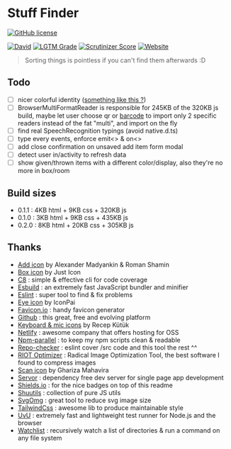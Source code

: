# Stuff Finder

[![GitHub license](https://img.shields.io/github/license/shuunen/stuff-finder.svg?color=informational)](https://github.com/Shuunen/stuff-finder/blob/master/LICENSE)

[![David](https://img.shields.io/david/shuunen/stuff-finder.svg)](https://david-dm.org/shuunen/stuff-finder)
[![LGTM Grade](https://img.shields.io/lgtm/grade/javascript/github/Shuunen/stuff-finder.svg)](https://lgtm.com/projects/g/Shuunen/stuff-finder)
[![Scrutinizer Score](https://scrutinizer-ci.com/g/Shuunen/stuff-finder/badges/quality-score.png?b=master)](https://scrutinizer-ci.com/g/Shuunen/stuff-finder)
[![Website](https://img.shields.io/website/https/shuunen-goals.netlify.app.svg)](https://stuff-finder.netlify.app)

> Sorting things is pointless if you can't find them afterwards :D

## Todo

- [ ] nicer colorful identity ([something like this ?](https://www.iconfinder.com/icons/44859/cube_icon))
- [ ] BrowserMultiFormatReader is responsible for 245KB of the 320KB js build, maybe let user choose qr or [barcode](https://zxing-js.github.io/library/examples/barcode-camera/) to import only 2 specific readers instead of the fat "multi", and import on the fly
- [ ] find real SpeechRecognition typings (avoid native.d.ts)
- [ ] type every events, enforce emit<> & on<>
- [ ] add close confirmation on unsaved add item form modal
- [ ] detect user in/activity to refresh data
- [ ] show given/thrown items with a different color/display, also they're no more in box/room

## Build sizes

- 0.1.1 : 4KB html + 9KB css + 320KB js
- 0.1.0 : 3KB html + 9KB css + 435KB js
- 0.2.0 : 8KB html + 20KB css + 305KB js

## Thanks

- [Add icon](https://www.iconfinder.com/icons/1814113/add_more_plus_icon) by Alexander Madyankin & Roman Shamin
- [Box icon](https://www.iconfinder.com/icons/2123914/app_box_essential_ui_icon) by Just Icon
- [C8](https://github.com/bcoe/c8) : simple & effective cli for code coverage
- [Esbuild](https://github.com/evanw/esbuild) : an extremely fast JavaScript bundler and minifier
- [Eslint](https://eslint.org) : super tool to find & fix problems
- [Eye icon](https://www.iconfinder.com/icons/5925640/eye_no_view_icon) by IconPai
- [Favicon.io](https://favicon.io/favicon-generator/?t=SF&ff=Istok+Web&fs=110&fc=#FFF&b=rounded&bc=#08F) : handy favicon generator
- [Github](https://github.com) : this great, free and evolving platform
- [Keyboard & mic icons](https://www.iconfinder.com/iconsets/bitsies) by Recep Kütük
- [Netlify](https://netlify.com) : awesome company that offers hosting for OSS
- [Npm-parallel](https://github.com/spion/npm-parallel) : to keep my npm scripts clean & readable
- [Repo-checker](https://github.com/Shuunen/repo-checker) : eslint cover /src code and this tool the rest ^^
- [RIOT Optimizer](https://riot-optimizer.com) : Radical Image Optimization Tool, the best software I found to compress images
- [Scan icon](https://www.iconfinder.com/icons/3702397/barcode_code_scan_scanner_icon) by Ghariza Mahavira
- [Servor](https://github.com/lukejacksonn/servor) : dependency free dev server for single page app development
- [Shields.io](https://shields.io) : for the nice badges on top of this readme
- [Shuutils](https://github.com/Shuunen/shuutils) : collection of pure JS utils
- [SvgOmg](https://jakearchibald.github.io/svgomg/) : great tool to reduce svg image size
- [TailwindCss](https://tailwindcss.com) : awesome lib to produce maintainable style
- [UvU](https://github.com/lukeed/uvu) : extremely fast and lightweight test runner for Node.js and the browser
- [Watchlist](https://github.com/lukeed/watchlist) : recursively watch a list of directories & run a command on any file system
